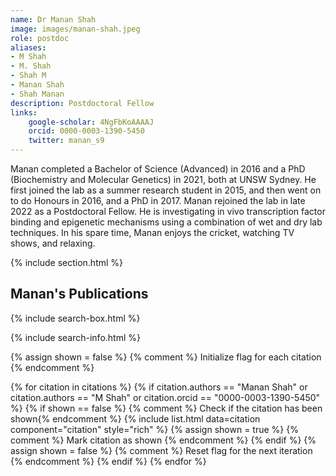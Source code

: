 ```yaml
---
name: Dr Manan Shah  
image: images/manan-shah.jpeg
role: postdoc
aliases:
- M Shah
- M. Shah
- Shah M
- Manan Shah
- Shah Manan
description: Postdoctoral Fellow
links:
    google-scholar: 4NgFbKoAAAAJ
    orcid: 0000-0003-1390-5450
    twitter: manan_s9
---
```


Manan completed a Bachelor of Science (Advanced) in 2016 and a PhD (Biochemistry and Molecular Genetics) in 2021, both at UNSW Sydney. He first joined the lab as a summer research student in 2015, and then went on to do Honours in 2016, and a PhD in 2017. Manan rejoined the lab in late 2022 as a Postdoctoral Fellow. He is investigating in vivo transcription factor binding and epigenetic mechanisms using a combination of wet and dry lab techniques. In his spare time, Manan enjoys the cricket, watching TV shows, and relaxing. 

{% include section.html %}
## Manan's Publications
{% include search-box.html %}

{% include search-info.html %}

{% assign shown = false %} {% comment %} Initialize flag for each citation {% endcomment %}

{% for citation in citations %}
  {% if citation.authors == "Manan Shah" or citation.authors == "M Shah" or citation.orcid == "0000-0003-1390-5450" %}
    {% if shown == false %} {% comment %} Check if the citation has been shown{% endcomment %}
      {% include list.html data=citation component="citation" style="rich" %}
      {% assign shown = true %} {% comment %} Mark citation as shown {% endcomment %}
    {% endif %}
    {% assign shown = false %}  {% comment %} Reset flag for the next iteration {% endcomment %}
  {% endif %}
{% endfor %}
